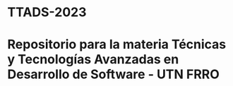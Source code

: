 # TTADS-2023

# Repositorio para la materia Técnicas y Tecnologías Avanzadas en Desarrollo de Software - UTN FRRO
